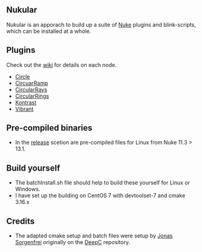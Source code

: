 ## Nukular
Nukular is an apporach to build up a suite of [Nuke](https://www.foundry.com/products/nuke-family/nuke) plugins and blink-scripts, which can be installed at a whole.

## Plugins
Check out the [wiki](https://github.com/falkhofmann/nuke_plugins/wiki/) for details on each node.

- [Circle](https://github.com/falkhofmann/nuke_plugins/wiki/Circle)
- [CircuarRamp](https://github.com/falkhofmann/nuke_plugins/wiki/CircularRamp)
- [CircularRays](https://github.com/falkhofmann/nuke_plugins/wiki/CircularRays)
- [CircularRings](https://github.com/falkhofmann/nuke_plugins/wiki/CircularRings)
- [Kontrast](https://github.com/falkhofmann/nukular/wiki/Kontrast)
- [Vibrant](https://github.com/falkhofmann/nuke_plugins/wiki/Vibrant)


## Pre-compiled binaries
- In the [release](https://github.com/falkhofmann/nuke_plugins/releases) scetion are pre-compiled files for Linux from Nuke 11.3 > 13.1.


## Build yourself
- The batchInstall.sh file should help to build these yourself for Linux or Windows.
- I have set up the building on CentOS 7 with devtoolset-7 and cmake 3.16.x

## Credits 
- The adapted cmake setup and batch files were setup by [Jonas Sorgenfrei](https://github.com/jonassorgenfrei) originally on the [DeepC](https://github.com/charlesangus/DeepC) repository.
